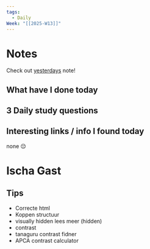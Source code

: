 ```yaml
---
tags:
  - Daily
Week: "[[2025-W13]]"
---
```


# Notes

Check out [yesterdays](2025-03-27) note!

## What have I done today

## 3 Daily study questions

## Interesting links / info I found today

none 😔

# Ischa Gast

## Tips

- Correcte html
- Koppen structuur
- visually hidden lees meer (hidden)
- contrast
- tanaguru contrast fidner
- APCA contrast calculator
